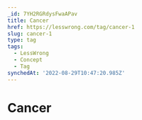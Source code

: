 ```yaml
---
_id: 7YH2RGRdysFwaAPav
title: Cancer
href: https://lesswrong.com/tag/cancer-1
slug: cancer-1
type: tag
tags:
  - LessWrong
  - Concept
  - Tag
synchedAt: '2022-08-29T10:47:20.985Z'
---
```

# Cancer

